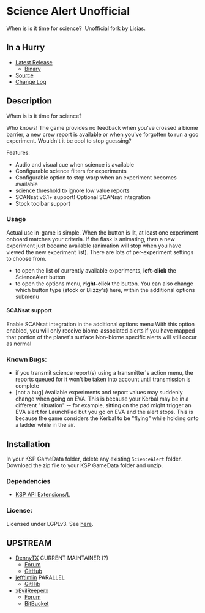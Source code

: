 # Science Alert Unofficial

When is is it time for science?  Unofficial fork by Lisias.

## In a Hurry

* [Latest Release](https://github.com/net-lisias-kspu/ScienceAlert/releases)
	+ [Binary](https://github.com/net-lisias-kspu/ScienceAlert/tree/Archive)
* [Source](https://github.com/net-lisias-kspu/ScienceAlert)
* [Change Log](./CHANGE_LOG.md)


## Description

When is is it time for science?  ﻿

Who knows! The game provides no feedback when you've crossed a biome barrier, a new crew report is available or when you've f﻿orgotten to run a goo experiment. Wouldn't it be cool to stop guessing?

Features:

* Audio and visual cue when science is available
* Configurable science filters for experiments
* Configurable option to stop warp when an experiment becomes available
* science threshold to ignore low value reports
* SCANsat v6.1+ support! Optional SCANsat integration
* Stock toolbar support

### Usage

Actual use in-game is simple. When the button is lit, at least one experiment onboard matches your criteria. If the flask is animating, then a new experiment just became available (animation will stop when you have viewed the new experiment list). There are lots of per-experiment settings to choose from.

* to open the list of currently available experiments, **left-click** the ScienceAlert button
* to open the options menu, **right-click** the button. You can also change which button type (stock or Blizzy's) here, within the additional options submenu

#### SCANsat support

Enable SCANsat integration in the additional options menu
With this option enabled, you will only receive biome-associated alerts if you have mapped that portion of the planet's surface
Non-biome specific alerts will still occur as normal

### Known Bugs:

* if you transmit science report(s) using a transmitter's action menu, the reports queued for it won't be taken into account until transmission is complete
* [not a bug] Available experiments and report values may suddenly change when going on EVA. This is because your Kerbal may be in a different "situation" -- for example, sitting on the pad might trigger an EVA alert for LaunchPad but you go on EVA and the alert stops. This is because the game considers the Kerbal to be "flying" while holding onto a ladder while in the air. 


## Installation

In your KSP GameData folder, delete any existing `ScienceAlert` folder. Download the zip file to your KSP GameData folder and unzip.

### Dependencies

* [KSP API Extensions/L](https://github.com/net-lisias-ksp/KSPAPIExtensions)

### License:

Licensed under LGPLv3. See [here](./LICENSE).


## UPSTREAM

* [DennyTX](https://forum.kerbalspaceprogram.com/index.php?/profile/92389-dennytx/) CURRENT MAINTAINER (?)
	+ [Forum](https://forum.kerbalspaceprogram.com/index.php?/topic/170748-131-sciencealert-191-experiment-availability-feedback-10feb18/)
	+ [GitHub](https://github.com/DennyTX/ScienceAlert)
* [jefftimlin](https://github.com/jefftimlin) PARALLEL
	+ [GitHib](https://github.com/jefftimlin/ScienceAlert)
* [xEvilReeperx](https://forum.kerbalspaceprogram.com/index.php?/profile/75857-xevilreeperx/)
	+ [Forum](https://forum.kerbalspaceprogram.com/index.php?/topic/69538-104-sciencealert-189-experiment-availability-feedback-july-13/&) 
	+ [BitBucket](https://bitbucket.org/xEvilReeperx/ksp_sciencealert)
